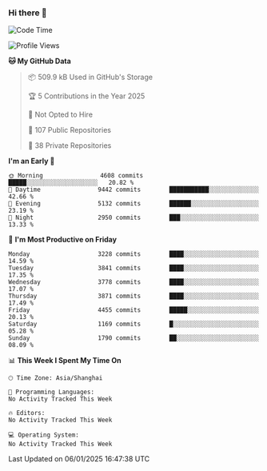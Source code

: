### Hi there 👋

<!--
**qbosen/qbosen** is a ✨ _special_ ✨ repository because its `README.md` (this file) appears on your GitHub profile.

Here are some ideas to get you started:

- 🔭 I’m currently working on ...
- 🌱 I’m currently learning ...
- 👯 I’m looking to collaborate on ...
- 🤔 I’m looking for help with ...
- 💬 Ask me about ...
- 📫 How to reach me: ...
- 😄 Pronouns: ...
- ⚡ Fun fact: ...
-->

<!--START_SECTION:waka-->
![Code Time](http://img.shields.io/badge/Code%20Time-2%2C111%20hrs%2036%20mins-blue)

![Profile Views](http://img.shields.io/badge/Profile%20Views-0-blue)

**🐱 My GitHub Data** 

> 📦 509.9 kB Used in GitHub's Storage 
 > 
> 🏆 5 Contributions in the Year 2025
 > 
> 🚫 Not Opted to Hire
 > 
> 📜 107 Public Repositories 
 > 
> 🔑 38 Private Repositories 
 > 
**I'm an Early 🐤** 

```text
🌞 Morning                4608 commits        █████░░░░░░░░░░░░░░░░░░░░   20.82 % 
🌆 Daytime                9442 commits        ███████████░░░░░░░░░░░░░░   42.66 % 
🌃 Evening                5132 commits        ██████░░░░░░░░░░░░░░░░░░░   23.19 % 
🌙 Night                  2950 commits        ███░░░░░░░░░░░░░░░░░░░░░░   13.33 % 
```
📅 **I'm Most Productive on Friday** 

```text
Monday                   3228 commits        ████░░░░░░░░░░░░░░░░░░░░░   14.59 % 
Tuesday                  3841 commits        ████░░░░░░░░░░░░░░░░░░░░░   17.35 % 
Wednesday                3778 commits        ████░░░░░░░░░░░░░░░░░░░░░   17.07 % 
Thursday                 3871 commits        ████░░░░░░░░░░░░░░░░░░░░░   17.49 % 
Friday                   4455 commits        █████░░░░░░░░░░░░░░░░░░░░   20.13 % 
Saturday                 1169 commits        █░░░░░░░░░░░░░░░░░░░░░░░░   05.28 % 
Sunday                   1790 commits        ██░░░░░░░░░░░░░░░░░░░░░░░   08.09 % 
```


📊 **This Week I Spent My Time On** 

```text
🕑︎ Time Zone: Asia/Shanghai

💬 Programming Languages: 
No Activity Tracked This Week

🔥 Editors: 
No Activity Tracked This Week

💻 Operating System: 
No Activity Tracked This Week
```


 Last Updated on 06/01/2025 16:47:38 UTC
<!--END_SECTION:waka-->
